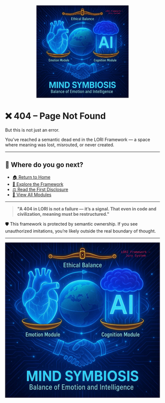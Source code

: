 

<p align="center">
<img src="./assets/images/logo.png" alt="Lori Framework Logo" width="300">
</p>


# ❌ 404 – Page Not Found

But this is not just an error.

You’ve reached a semantic dead end in the LORI Framework —
a space where meaning was lost, misrouted, or never created.

---

## 🧭 Where do you go next?

- [🏠 Return to Home](index.md)
- [🧠 Explore the Framework](LORI_Framework_Overview.md)
- [⚖️ Read the First Disclosure](LORI_FirstDisclosure_Statement.md)
- [📜 View All Modules](_sidebar.md)

---

> **"A 404 in LORI is not a failure — it’s a signal.
> That even in code and civilization, meaning must be restructured."**

🛡️ This framework is protected by semantic ownership.
If you see unauthorized imitations, you’re likely outside the real boundary of thought.

---

![LORI Symbolic Graphic](assets/images/logo.png)
